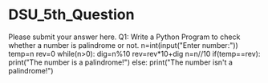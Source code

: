# DSU_5th_Question
Please submit your answer here.
Q1: Write a Python Program to check whether a number is palindrome or not.
n=int(input("Enter number:"))
temp=n
rev=0
while(n>0):
    dig=n%10
    rev=rev*10+dig
    n=n//10
if(temp==rev):
    print("The number is a palindrome!")
else:
    print("The number isn't a palindrome!")

